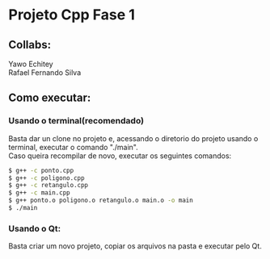 # Projeto Cpp Fase 1  

## Collabs:  
Yawo Echitey  
Rafael Fernando Silva 

## Como executar:  
### Usando o terminal(recomendado)  
Basta dar un clone no projeto e, acessando o diretorio do projeto usando o terminal, executar o comando "./main".  
Caso queira recompilar de novo, executar os seguintes comandos:  
```bash
$ g++ -c ponto.cpp
$ g++ -c poligono.cpp
$ g++ -c retangulo.cpp
$ g++ -c main.cpp
$ g++ ponto.o poligono.o retangulo.o main.o -o main
$ ./main
```  

### Usando o Qt:
Basta criar um novo projeto, copiar os arquivos na pasta e executar pelo Qt.
